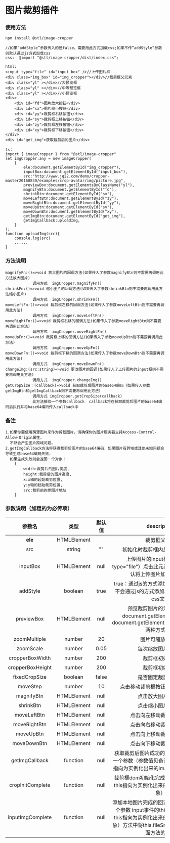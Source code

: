 # 图片裁剪插件

### 使用方法
```
npm install @stl/image-cropper

//如果“addStyle”参数传入的是false，需要用此方式加载css;如果不传“addStyle”参数则默认通过js方式加载css
css:  @import "@stl/image-cropper/dist/index.css";

html:
<input type="file" id="input_box" />//上传图片框
<div class="img_box" id="img_cropper"></div>//裁剪框父元素
<div class="yl" ></div>//大预览框
<div class="yl" ></div>//中等预览框
<div class="yl" ></div>//小预览框
<div>
    <div id="fd">图片放大按钮</div>
    <div id="sx">图片缩小按钮</div>
    <div id="yy">裁剪框右移按钮</div>
    <div id="sy">裁剪框上移按钮</div>
    <div id="zy">裁剪框左移按钮</div>
    <div id="xy">裁剪框下移按钮</div>
</div>
<div id="get_img">获取裁剪后的图片</div>

ts：
import { imageCropper } from "@stl/image-cropper"
let imgCropper:any = new imageCropper(
    {
        ele:document.getElementById("img_cropper"),
        inputBox:document.getElementById("input_box"),
        src:"http://www.jq22.com/demo/cropper-master20160830/examples/crop-avatar/img/picture.jpg",
        previewBox:document.getElementsByClassName("yl"),
        magnifyBtn:document.getElementById("fd"),
        shrinkBtn:document.getElementById("sx"),
        moveLeftBtn:document.getElementById("zy"),
        moveRightBtn:document.getElementById("yy"),
        moveUpBtn:document.getElementById("sy"),
        moveDownBtn:document.getElementById("xy"),
        getImgBtn:document.getElementById("get_img"),
        getImgCallback:uploadImg,
    }
);
function uploadImg(src){
    console.log(src)
    ......
}
```

### 方法说明
```
magnifyFn:()=>void 放大图片的回调方法(如果传入了参数magnifyBtn则不需要再调用此方法放大图片)    
            调用方式  imgCropper.magnifyFn()
shrinkFn:()=>void 缩小图片的回调方法(如果传入了参数shrinkBtn则不需要再调用此方法缩小图片)     
            调用方式  imgCropper.shrinkFn()
moveLeftFn:()=>void 裁剪框左移的回调方法(如果传入了参数moveLeftBtn则不需要再调用此方法)   
            调用方式  imgCropper.moveLeftFn()
moveRightFn:()=>void 裁剪框右移的回调方法(如果传入了参数moveRightBtn则不需要再调用此方法)  
            调用方式  imgCropper.moveRightFn()
moveUpFn:()=>void 裁剪框上移的回调方法(如果传入了参数moveUpBtn则不需要再调用此方法)     
            调用方式  imgCropper.moveUpFn()
moveDownFn:()=>void 裁剪框下移的回调方法(如果传入了参数moveDownBtn则不需要再调用此方法)   
            调用方式  imgCropper.moveDownFn()
changeImg:(src:string)=>void 更改图片的回调(如果传入了上传图片的input框则不需要再调用此方法)   
            调用方式  imgCropper.changeImg()
getCropSize：(callback)=>void 获取裁剪后图片的base64编码（如果传入参数getImgBtn和getImgCallback则不需要再调用此方法）   
            调用方式 imgCropper.getCropSize(callback)
            此方法接收一个参数callback  callback将在获取裁剪后图片的base64编码后执行并将base64编码传入callback中
``` 

### 备注
```
1.如果你要使用跨源图片来作为剪裁图片，请确保你的图片服务器支持Access-Control-Allow-Origin属性，
  不然会产生图片跨域问题。
2.getImgCallback方法将获得裁剪后图片的base64编码，如果图片有跨域或其他未知问题会导致生成base64编码失败， 
  如果生成失败则会返回一个对象：
    {
        width:裁剪后的图片宽度,
        height:裁剪后的图片高度,
        x:x轴的起始裁剪位置,
        y:y轴的起始裁剪位置,
        src:裁剪前的原图片地址
    }
```

### 参数说明（加粗的为必传项）
|  参数名         |  类型     |  默认值    |  description               |
| :----------:  | :-------: |  :--------: |  :-----------------------:  |
|  **ele**          |  HTMLElement  |         |    裁剪框父元素               |
|  src         |  string   |    ""        |  初始化时裁剪框内显示的图片地址     |
|  inputBox     |  HTMLElement   |     null  |  上传图片的input框 （必须设置type="file"）点击此元素上传图片后将会默认将上传图片加载到裁剪框     |
|  addStyle        |  boolean  |    true     |   true：通过js的方式添加style标签，false:不会通过js的方式添加样式   需要手动引入css文件    |
|  previewBox    |  HTMLElement   |     null    |     预览裁剪图片的元素（列表）document.getElementById("")或document.getElementsByClassName("")两种方式传入  |
|  zoomMultiple  |  number   |     20      |  图片可缩放的倍数       |
|  zoomScale    |  number   |     0.05   | 每次缩放图片的比例       |
|  cropperBoxWidth  |  number  |  200    | 裁剪框初始宽度   |
|  cropperBoxHeight  |  number  |  200    |   裁剪框初始高度   |
|  fixedCropSize  |  boolean  |  false    |  是否固定裁剪框尺寸   |
|  moveStep  |  number  |  10    |  点击移动裁剪框按钮每次移动的距离   |
|  magnifyBtn  |  HTMLElement  |  null    |  点击放大图片的按钮   |
|  shrinkBtn  |  HTMLElement  |  null    |  点击缩小图片的按钮   |
|  moveLeftBtn  |  HTMLElement  |  null    |  点击向左移动裁剪框的按钮   |
|  moveRightBtn  |  HTMLElement  |  null    |  点击向右移动裁剪框的按钮   |
|  moveUpBtn  |  HTMLElement  |  null    |  点击向上移动裁剪框的按钮   |
|  moveDownBtn  |  HTMLElement  |  null    |  点击向下移动裁剪框的按钮   |
| getImgCallback | function  |  null  | 获取裁剪后图片成功的回调 此方法将获得一个参数（参数值见备注2）（此方法中this指向为实例化出来的imageCropper对象） |
|  cropInitComplete  |  function  |  null    |  裁剪框dom初始化完成的回调 （此方法中this指向为实例化出来的imageCropper对象）   |
|  inputImgComplete  |  function  |  null    |  添加本地图片完成的回调（此方法将获得一个参数 input事件的this对象）（此方法中this指向为实例化出来的imageCropper对象）方法中将this.fileSrc赋值为空将阻止后面方法的执行   |

